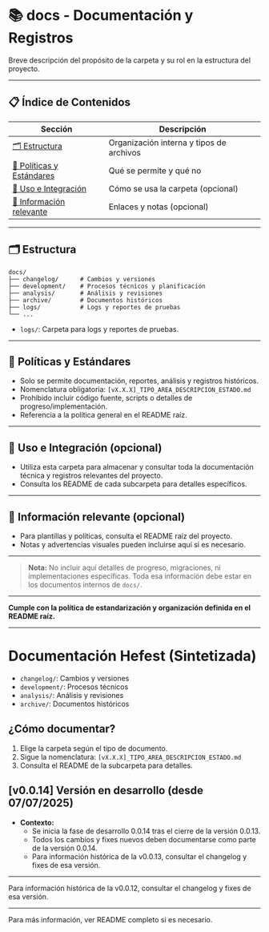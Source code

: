 # 📚 docs - Documentación y Registros

Breve descripción del propósito de la carpeta y su rol en la estructura del proyecto.

---

## 📋 Índice de Contenidos

| Sección                                             | Descripción                              |
| --------------------------------------------------- | ---------------------------------------- |
| [🗂️ Estructura](#estructura)                         | Organización interna y tipos de archivos |
| [📁 Políticas y Estándares](#políticas-y-estándares) | Qué se permite y qué no                  |
| [🚀 Uso e Integración](#uso-e-integración)           | Cómo se usa la carpeta (opcional)        |
| [📖 Información relevante](#información-relevante)   | Enlaces y notas (opcional)               |

---

## 🗂️ Estructura

```
docs/
├── changelog/      # Cambios y versiones
├── development/    # Procesos técnicos y planificación
├── analysis/       # Análisis y revisiones
├── archive/        # Documentos históricos
├── logs/           # Logs y reportes de pruebas
└── ...
```

- `logs/`: Carpeta para logs y reportes de pruebas.

---

## 📁 Políticas y Estándares

- Solo se permite documentación, reportes, análisis y registros históricos.
- Nomenclatura obligatoria: `[vX.X.X]_TIPO_AREA_DESCRIPCION_ESTADO.md`
- Prohibido incluir código fuente, scripts o detalles de progreso/implementación.
- Referencia a la política general en el README raíz.

---

## 🚀 Uso e Integración (opcional)

- Utiliza esta carpeta para almacenar y consultar toda la documentación técnica y registros relevantes del proyecto.
- Consulta los README de cada subcarpeta para detalles específicos.

---

## 📖 Información relevante (opcional)

- Para plantillas y políticas, consulta el README raíz del proyecto.
- Notas y advertencias visuales pueden incluirse aquí si es necesario.

---

> **Nota:** No incluir aquí detalles de progreso, migraciones, ni implementaciones específicas. Toda esa información debe estar en los documentos internos de `docs/`.

---

**Cumple con la política de estandarización y organización definida en el README raíz.**

---

# Documentación Hefest (Sintetizada)

- `changelog/`: Cambios y versiones
- `development/`: Procesos técnicos
- `analysis/`: Análisis y revisiones
- `archive/`: Documentos históricos

## ¿Cómo documentar?
1. Elige la carpeta según el tipo de documento.
2. Sigue la nomenclatura: `[vX.X.X]_TIPO_AREA_DESCRIPCION_ESTADO.md`
3. Consulta el README de la subcarpeta para detalles.


## [v0.0.14] Versión en desarrollo (desde 07/07/2025)

- **Contexto:**
  - Se inicia la fase de desarrollo 0.0.14 tras el cierre de la versión 0.0.13.
  - Todos los cambios y fixes nuevos deben documentarse como parte de la versión 0.0.14.
  - Para información histórica de la v0.0.13, consultar el changelog y fixes de esa versión.

---
Para información histórica de la v0.0.12, consultar el changelog y fixes de esa versión.

---
Para más información, ver README completo si es necesario.
